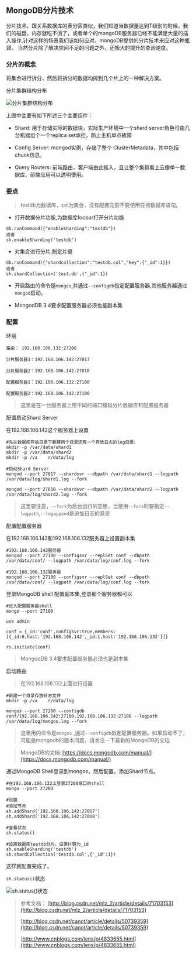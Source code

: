 
## MongoDB分片技术

分片技术，跟关系数据库的表分区类似，我们知道当数据量达到T级别的时候，我们的磁盘，内存就吃不消了，或者单个的mongoDB服务器已经不能满足大量的插入操作,针对这样的场景我们该如何应对。mongoDB提供的分片技术来应对这种瓶颈。 
当然分片除了解决空间不足的问题之外，还极大的提升的查询速度。

### 分片的概念

将集合进行拆分，然后将拆分的数据均摊到几个片上的一种解决方案。

分片集群结构分布

![分片集群结构分布](http://ovv4v0gcw.bkt.clouddn.com/mongodbfp01.png)


上图中主要有如下所述三个主要组件：

- Shard:
用于存储实际的数据块，实际生产环境中一个shard server角色可由几台机器组个一个replica set承担，防止主机单点故障

- Config Server:
mongod实例，存储了整个 ClusterMetadata，其中包括 chunk信息。

- Query Routers:
前端路由，客户端由此接入，且让整个集群看上去像单一数据库，前端应用可以透明使用。


### 要点

>testdb为数据库，col为集合，没有配置完前不要使用任何数据库语句。

- 打开数据分片功能,为数据库foobar打开分片功能
```
db.runCommand({"enablesharding":"testdb"})
或者
sh.enableSharding('testdb')
```

- 对集合进行分片,制定片键
```
db.runCommand({"shardcollection":"testdb.col","key":{"_id":1}})
或者
sh.shardCollection('test.db',{"_id":1})
```
- 开启路由的命令是`mongos`,并通过`--configdb`指定配置服务器,其他服务器通过`mongod`启动。

- MongodDB 3.4要求配置服务器必须也是副本集

### 配置

环境

```
路由： 192.168.106.132:27200

分片服务器1：192.168.106.142:27017

分片服务器2：192.168.106.142:27018

配置服务器1：192.168.106.132:27100

配置服务器2：192.168.106.142:27100
```

>这里是在一台服务器上用不同的端口模拟分片数据库和配置服务器


配置启动Shard Server

在192.168.106.142这个服务器上设置

```
#先在数据库存放目录下新建两个目录还有一个存放日志的log目录。
mkdir -p /var/data/shard1
mkdir -p /var/data/shard2
mkdir -p /va	r/data/log

#启动Shard Server
mongod --port 27017 --shardsvr --dbpath /var/data/shard1 --logpath /var/data/log/shard1.log --fork

mongod --port 27018 --shardsvr --dbpath /var/data/shard2 --logpath /var/data/log/shard2.log --fork
```

>这里要注意，`--fork`为后台运行的意思，当使用`--fork`时要指定`--logpath`,`--logappend`是追加日志的意思

配置配置服务器

在192.168.106.142和192.168.106.132服务器上设置副本集

```
#192.168.106.142服务器
mongod --port 27100 --configsvr --replSet conf --dbpath /var/data/conf/ --logpath /var/data/log/conf.log --fork

#192.168.106.132服务器
mongod --port 27100 --configsvr --replSet conf --dbpath /var/data/conf/ --logpath /var/data/log/conf.log --fork
```

登录MongoDB shell 配置副本集,登录那个服务器都可以

```
#进入配置服务器shell
mongo --port 27100

use admin

conf = {_id:'conf',configsvr:true,members:[{_id:0,host:'192.168.106.142',_id:1,host:'192.168.106.132'}]}

rs.initiate(conf)
```
>MongodDB 3.4要求配置服务器必须也是副本集




启动路由

>在192.168.106.132上面进行设置

```
#新建一个目录存放日志文件
mkdir -p /va	r/data/log

mongos --port 27200 --configdb conf/192.168.106.142:27100,192.168.106.132:27100 --logpath /var/data/log/mongos.log --fork
```

>这里用的命令是`mongos` ,通过`--configdb`指定配置服务器。如果启动不了，可能是mongodb的版本问题，请关注一下最新的MongoDB的文档

>MongoDB的文档:[https://docs.mongodb.com/manual/](https://docs.mongodb.com/manual/)


通过MongoDB Shell登录到mongos，然后配置，添加Shard节点。

```
#在192.168.106.132上登录27200端口的shell
mongo --port 27200

#设置
#添加节点
sh.addShard('192.168.106.142:27017')  
sh.addShard('192.168.106.142:27018')  

#查看状态
sh.status()  

#设置数据库testdb分片，设置片键为_id
sh.enableSharding('testdb')  
sh.shardCollection('testdb.col',{'_id':1})
```

这样就配置完成了。

`sh.status()`状态

![sh.status()状态](http://ovv4v0gcw.bkt.clouddn.com/mongodbshards01.png)


>参考文档：
>[http://blog.csdn.net/mlz_2/article/details/71703153](http://blog.csdn.net/mlz_2/article/details/71703153)
>
>[http://blog.csdn.net/canot/article/details/50739359](http://blog.csdn.net/canot/article/details/50739359)
>
>[http://www.cnblogs.com/lens/p/4833655.html](http://www.cnblogs.com/lens/p/4833655.html)




